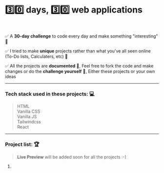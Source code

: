 # 3️⃣0️⃣ days, 3️⃣0️⃣ web applications

<br>

✅ A **30-day challenge** to code every day and make something "interesting" 🌟

✅ I tried to make **unique** projects rather than what you've all seen online (To-Do lists, Calculaters, etc) 💠

✅ All the projects are **documented** 📃, Feel free to fork the code and make changes or do the **challenge yourself** 💪, Either these projects or your own ideas 

---

### Tech stack used in these projects: 💻
> HTML <br>
> Vanilla CSS <br>
> Vanilla JS <br>
> Tailwindcss <br>
> React <br>

---

### Project list: 🏆 
>**Live Preview** will be added soon for all the projects :-)


1. 
